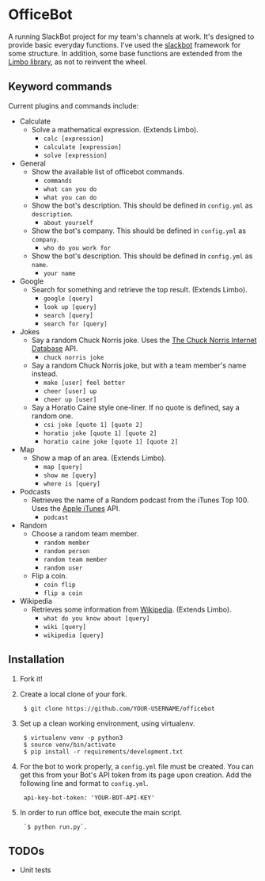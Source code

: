 
# OfficeBot

A running SlackBot project for my team's channels at work. It's designed
to provide basic everyday functions. I've used the
[slackbot](https://github.com/lins05/slackbot) framework for some 
structure. In addition, some base functions are extended from the 
[Limbo library](https://github.com/llimllib/limbo), as not to reinvent 
the wheel. 


## Keyword commands
Current plugins and commands include:


* Calculate
    - Solve a mathematical expression. (Extends Limbo).
        * `calc [expression]`
        * `calculate [expression]`
        * `solve [expression]`
* General
    - Show the available list of officebot commands.
        * `commands`
        * `what can you do`
        * `what you can do`
    - Show the bot's description. This should be defined in `config.yml` as `description`.
        * `about yourself` 
    - Show the bot's company. This should be defined in `config.yml` as `company`.
        * `who do you work for` 
    - Show the bot's description. This should be defined in `config.yml` as `name`.
        * `your name` 
* Google
    - Search for something and retrieve the top result. (Extends Limbo).
        * `google [query]` 
        * `look up [query]` 
        * `search [query]` 
        * `search for [query]` 
* Jokes
    - Say a random Chuck Norris joke. Uses the 
    [The Chuck Norris Internet Database](http://api.icndb.com) API.
        * `chuck norris joke` 
    - Say a random Chuck Norris joke, but with a team member's name 
    instead.
        * `make [user] feel better`
        * `cheer [user] up`
        * `cheer up [user]`
    - Say a Horatio Caine style one-liner. If no quote is defined, say a 
    random one.
        * `csi joke [quote 1] [quote 2]`
        * `horatio joke [quote 1] [quote 2]`
        * `horatio caine joke [quote 1] [quote 2]`
* Map
    - Show a map of an area. (Extends Limbo).
        * `map [query]` 
        * `show me [query]` 
        * `where is [query]` 
* Podcasts
    - Retrieves the name of a Random podcast from the iTunes Top 100. Uses the 
    [Apple iTunes](https://itunes.apple.com/) API.
        * `podcast` 
* Random
    - Choose a random team member.
        * `random member`
        * `random person`
        * `random team member`
        * `random user`
    - Flip a coin.
        * `coin flip`
        * `flip a coin`
* Wikipedia
    - Retrieves some information from 
    [Wikipedia](https://www.wikipedia.org/). (Extends Limbo).
        * `what do you know about [query]` 
        * `wiki [query]` 
        * `wikipedia [query]`


## Installation

1. Fork it!

2. Create a local clone of your fork.
    
        $ git clone https://github.com/YOUR-USERNAME/officebot

3. Set up a clean working environment, using virtualenv.

        $ virtualenv venv -p python3
        $ source venv/bin/activate
        $ pip install -r requirements/development.txt
      
4. For the bot to work properly, a `config.yml` file must be created. 
You can get this from your Bot's API token from its page upon creation. 
Add the following line and format to `config.yml`.

        api-key-bot-token: 'YOUR-BOT-API-KEY'

5. In order to run office bot, execute the main script. 

        `$ python run.py`.


## TODOs

* Unit tests
